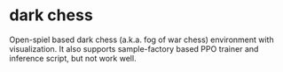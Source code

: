 # dark chess

Open-spiel based dark chess (a.k.a. fog of war chess) environment with visualization.
It also supports sample-factory based PPO trainer and inference script, but not work well.
